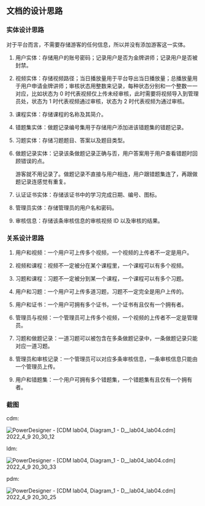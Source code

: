 ## 文档的设计思路

### 实体设计思路

对于平台而言，不需要存储游客的任何信息，所以并没有添加游客这一实体。

1. 用户实体：存储用户的账号密码；记录用户是否为金牌讲师；记录用户是否被封禁。

2. 视频实体：存储视频路径；当日播放量用于平台导出当日播放量；总播放量用于用户申请金牌讲师；审核状态用整数来记录，每种状态分别和一个整数一一对应，比如状态为 0 时代表视频仅上传未经审核，此时需要将视频导入到管理员处，状态为 1 时代表视频通过审核，状态为 2 时代表视频为通过审核。

3. 课程实体：存储课程的名称及其简介。

4. 错题集实体：做题记录编号集用于存储用户添加进该错题集的错题记录。

5. 习题实体：存储习题题目、答案以及题目类型。

6. 做题记录实体：记录该条做题记录正确与否，用户答案用于用户查看错题时回顾错误的点。

   游客就不用记录了。做题记录不直接与用户相连，用户跟错题集连了，再跟做题记录连感觉有重复。

7. 认证证书实体：存储该证书中的学习完成日期、编号、图标。

8. 管理员实体：存储管理员的用户名和密码。

9. 审核信息：存储该条审核信息的审核视频 ID 以及审核的结果。

### 关系设计思路

1. 用户和视频：一个用户可上传多个视频，一个视频的上传者不一定是用户。

2. 视频和课程：视频不一定被分在某个课程里，一个课程可以有多个视频。

3. 习题和课程：习题不一定被分到某一个课程，一个课程可以有多个习题。

4. 用户和习题：一个用户可上传多道习题，习题不一定完全是用户上传的。

5. 用户和证书：一个用户可拥有多个证书，一个证书有且仅有一个拥有者。

6. 管理员与视频：一个管理员可上传多个视频，一个视频的上传者不一定是管理员。

7. 习题和做题记录：一道习题可以被包含在多条做题记录中，一条做题记录只能对应一道习题。

8. 管理员和审核记录：一个管理员可以对应多条审核信息，一条审核信息只能由一个管理员上传。

9. 用户和错题集：一个用户可拥有多个错题集，一个错题集有且仅有一个拥有者。

### 截图

cdm:

![PowerDesigner - [CDM lab04, Diagram_1 - D__lab04_lab04.cdm] 2022_4_9 20_30_12](https://s2.loli.net/2022/04/10/VZd2rYHxhb8fnuQ.png)

ldm:

![PowerDesigner - [CDM lab04, Diagram_1 - D__lab04_lab04.cdm] 2022_4_9 20_30_33](https://s2.loli.net/2022/04/10/ZglXYCDBsVMOiEr.png)

pdm:

![PowerDesigner - [CDM lab04, Diagram_1 - D__lab04_lab04.cdm] 2022_4_9 20_30_25](https://cdn.jsdelivr.net/gh/hjc-owo/hjc-owo.github.io@img/202204231555047.png)
